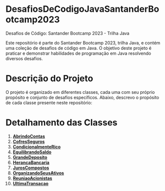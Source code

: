 # DesafiosDeCodigoJavaSantanderBootcamp2023
 Desafios de Código: Santander Bootcamp 2023 - Trilha Java
 
Este repositório é parte do Santander Bootcamp 2023, trilha Java, e contém uma coleção de desafios de código em Java. 
O objetivo deste projeto é praticar e demonstrar habilidades de programação em Java resolvendo diversos desafios.

# Descrição do Projeto
O projeto é organizado em diferentes classes, cada uma com seu próprio propósito e conjunto de desafios específicos. 
Abaixo, descrevo o propósito de cada classe presente neste repositório:

# Detalhamento das Classes

1. [**AbrindoContas**](https://github.com/klaynmolina/DesafiosDeCodigoJavaSantanderBootcamp2023/blob/main/src/codigos/AbrindoContas.java)
2. [**CofresSeguros**](https://github.com/klaynmolina/DesafiosDeCodigoJavaSantanderBootcamp2023/blob/main/src/codigos/CofresSeguros.java)
3. [**CondicionalmenteRico**](https://github.com/klaynmolina/DesafiosDeCodigoJavaSantanderBootcamp2023/blob/main/src/codigos/CondicionalmenteRico.java)
4. [**EquilibrandoSaldo**](https://github.com/klaynmolina/DesafiosDeCodigoJavaSantanderBootcamp2023/blob/main/src/codigos/EquilibrandoSaldo.java)
5. [**GrandeDeposito**](https://github.com/klaynmolina/DesafiosDeCodigoJavaSantanderBootcamp2023/blob/main/src/codigos/GrandeDeposito.java)
6. [**HerancaBancaria**](https://github.com/klaynmolina/DesafiosDeCodigoJavaSantanderBootcamp2023/blob/main/src/codigos/HerancaBancaria.java)
7. [**JurosCompostos**](https://github.com/klaynmolina/DesafiosDeCodigoJavaSantanderBootcamp2023/blob/main/src/codigos/JurosCompostos.java)
8. [**OrganizandoSeusAtivos**](https://github.com/klaynmolina/DesafiosDeCodigoJavaSantanderBootcamp2023/blob/main/src/codigos/OrganizandoSeusAtivos.java)
9. [**ReuniaoAcionistas**](https://github.com/klaynmolina/DesafiosDeCodigoJavaSantanderBootcamp2023/blob/main/src/codigos/ReuniaoAcionistas.java)
10. [**UltimaTransacao**](https://github.com/klaynmolina/DesafiosDeCodigoJavaSantanderBootcamp2023/blob/main/src/codigos/UltimaTransacao.java)

